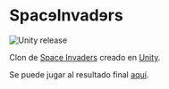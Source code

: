# SpacɘInvadɘrs

![Unity release](https://img.shields.io/badge/Unity-2017.3-333333.svg)

Clon de [Space Invaders](https://es.wikipedia.org/wiki/Space_Invaders) creado en [Unity](http://unity3d.com/es).

Se puede jugar al resultado final [aquí](https://informatika.egibide.org/space-invaders/).
